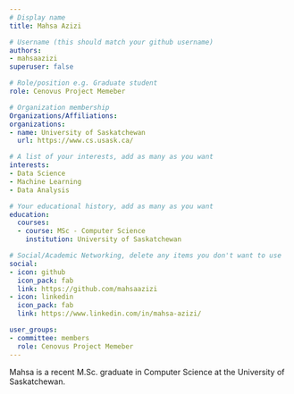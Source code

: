 ```yaml
---
# Display name
title: Mahsa Azizi

# Username (this should match your github username)
authors:
- mahsaazizi
superuser: false

# Role/position e.g. Graduate student
role: Cenovus Project Memeber

# Organization membership
Organizations/Affiliations:
organizations:
- name: University of Saskatchewan
  url: https://www.cs.usask.ca/

# A list of your interests, add as many as you want
interests:
- Data Science
- Machine Learning
- Data Analysis

# Your educational history, add as many as you want
education: 
  courses:
  - course: MSc - Computer Science
    institution: University of Saskatchewan

# Social/Academic Networking, delete any items you don't want to use
social:
- icon: github
  icon_pack: fab
  link: https://github.com/mahsaazizi
- icon: linkedin
  icon_pack: fab
  link: https://www.linkedin.com/in/mahsa-azizi/

user_groups:
- committee: members
  role: Cenovus Project Memeber
---
```

Mahsa is a recent M.Sc. graduate in Computer Science at the University of Saskatchewan. 
